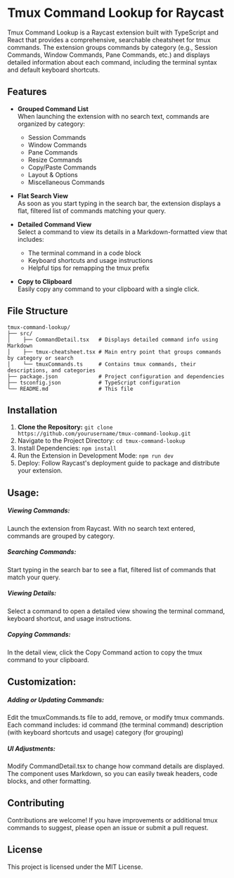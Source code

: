 # Tmux Command Lookup for Raycast

Tmux Command Lookup is a Raycast extension built with TypeScript and React that provides a comprehensive, searchable cheatsheet for tmux commands. The extension groups commands by category (e.g., Session Commands, Window Commands, Pane Commands, etc.) and displays detailed information about each command, including the terminal syntax and default keyboard shortcuts.

## Features

- **Grouped Command List**  
  When launching the extension with no search text, commands are organized by category:
  - Session Commands
  - Window Commands
  - Pane Commands
  - Resize Commands
  - Copy/Paste Commands
  - Layout & Options
  - Miscellaneous Commands

- **Flat Search View**  
  As soon as you start typing in the search bar, the extension displays a flat, filtered list of commands matching your query.

- **Detailed Command View**  
  Select a command to view its details in a Markdown-formatted view that includes:
  - The terminal command in a code block
  - Keyboard shortcuts and usage instructions
  - Helpful tips for remapping the tmux prefix

- **Copy to Clipboard**  
  Easily copy any command to your clipboard with a single click.

## File Structure
```
tmux-command-lookup/
├── src/ 
│    ├── CommandDetail.tsx   # Displays detailed command info using Markdown 
│    ├── tmux-cheatsheet.tsx # Main entry point that groups commands by category or search 
│    └── tmuxCommands.ts     # Contains tmux commands, their descriptions, and categories
├── package.json             # Project configuration and dependencies
├── tsconfig.json            # TypeScript configuration
└── README.md                # This file
```

## Installation

1. **Clone the Repository:**
   `git clone https://github.com/yourusername/tmux-command-lookup.git`
2. Navigate to the Project Directory:
   `cd tmux-command-lookup`
3. Install Dependencies:
   `npm install`
4. Run the Extension in Development Mode:
   `npm run dev`
1. Deploy:
    Follow Raycast's deployment guide to package and distribute your extension.

## Usage:

##### Viewing Commands:
Launch the extension from Raycast. With no search text entered, commands are grouped by category.

##### Searching Commands:
Start typing in the search bar to see a flat, filtered list of commands that match your query.

##### Viewing Details:
Select a command to open a detailed view showing the terminal command, keyboard shortcut, and usage instructions.

##### Copying Commands:
In the detail view, click the Copy Command action to copy the tmux command to your clipboard.

## Customization:

##### Adding or Updating Commands:
Edit the tmuxCommands.ts file to add, remove, or modify tmux commands. Each command includes:
id
command (the terminal command)
description (with keyboard shortcuts and usage)
category (for grouping)
##### UI Adjustments:
Modify CommandDetail.tsx to change how command details are displayed. The component uses Markdown, so you can easily tweak headers, code blocks, and other formatting.
## Contributing

Contributions are welcome! If you have improvements or additional tmux commands to suggest, please open an issue or submit a pull request.

## License

This project is licensed under the MIT License.
